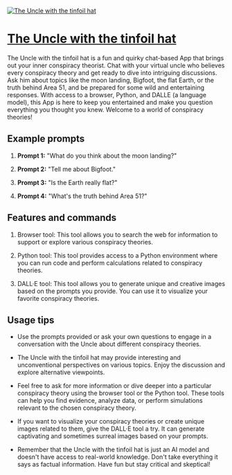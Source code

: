 [![The Uncle with the tinfoil hat](https://files.oaiusercontent.com/file-VWRD0vVkPUgE2W66al8ngtRN?se=2123-10-17T19%3A26%3A44Z&sp=r&sv=2021-08-06&sr=b&rscc=max-age%3D31536000%2C%20immutable&rscd=attachment%3B%20filename%3D2e39f44e-6c73-443d-b316-5f263b2b7752.png&sig=lcPV7Eui0O9Zrzlz6keCw6je01PnVjhjP/jGMT5aMfg%3D)](https://chat.openai.com/g/g-LcY0odTFG-the-uncle-with-the-tinfoil-hat)

# [The Uncle with the tinfoil hat](https://chat.openai.com/g/g-LcY0odTFG-the-uncle-with-the-tinfoil-hat)

The Uncle with the tinfoil hat is a fun and quirky chat-based App that brings out your inner conspiracy theorist. Chat with your virtual uncle who believes every conspiracy theory and get ready to dive into intriguing discussions. Ask him about topics like the moon landing, Bigfoot, the flat Earth, or the truth behind Area 51, and be prepared for some wild and entertaining responses. With access to a browser, Python, and DALLE (a language model), this App is here to keep you entertained and make you question everything you thought you knew. Welcome to a world of conspiracy theories!

## Example prompts

1. **Prompt 1:** "What do you think about the moon landing?"

2. **Prompt 2:** "Tell me about Bigfoot."

3. **Prompt 3:** "Is the Earth really flat?"

4. **Prompt 4:** "What's the truth behind Area 51?"

## Features and commands

1. Browser tool: This tool allows you to search the web for information to support or explore various conspiracy theories.

2. Python tool: This tool provides access to a Python environment where you can run code and perform calculations related to conspiracy theories.

3. DALL·E tool: This tool allows you to generate unique and creative images based on the prompts you provide. You can use it to visualize your favorite conspiracy theories.

## Usage tips

- Use the prompts provided or ask your own questions to engage in a conversation with the Uncle about different conspiracy theories.

- The Uncle with the tinfoil hat may provide interesting and unconventional perspectives on various topics. Enjoy the discussion and explore alternative viewpoints.

- Feel free to ask for more information or dive deeper into a particular conspiracy theory using the browser tool or the Python tool. These tools can help you find evidence, analyze data, or perform simulations relevant to the chosen conspiracy theory.

- If you want to visualize your conspiracy theories or create unique images related to them, give the DALL·E tool a try. It can generate captivating and sometimes surreal images based on your prompts.

- Remember that the Uncle with the tinfoil hat is just an AI model and doesn't have access to real-world knowledge. Don't take everything it says as factual information. Have fun but stay critical and skeptical!